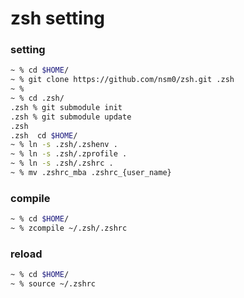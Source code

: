 zsh setting
======================


### setting ###
```sh
~ % cd $HOME/
~ % git clone https://github.com/nsm0/zsh.git .zsh
~ %
~ % cd .zsh/
.zsh % git submodule init
.zsh % git submodule update
.zsh
.zsh  cd $HOME/
~ % ln -s .zsh/.zshenv .
~ % ln -s .zsh/.zprofile .
~ % ln -s .zsh/.zshrc .
~ % mv .zshrc_mba .zshrc_{user_name}
```

### compile ###
```sh
~ % cd $HOME/
~ % zcompile ~/.zsh/.zshrc
```

### reload ###
```sh
~ % cd $HOME/
~ % source ~/.zshrc
```
